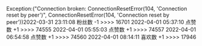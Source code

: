 Exception:("Connection broken: ConnectionResetError(104, 'Connection reset by peer')", ConnectionResetError(104, 'Connection reset by peer'))2022-03-31  23:11:08   粉丝数 -1 >>>> 16701
2022-04-01  05:37:10   点赞数 +1 >>>> 74555
2022-04-01  05:55:03   点赞数 +1 >>>> 74557
2022-04-01  06:54:58   点赞数 +1 >>>> 74560
2022-04-01  08:14:11   喜欢数 +1 >>>> 17946
